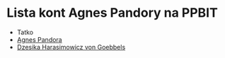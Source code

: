 # Lista kont Agnes Pandory na PPBIT

* Tatko
* [Agnes Pandora](https://www.facebook.com/groups/2236541863226146/user/100064510934115)
* [Dzesika Harasimowicz von Goebbels](https://www.facebook.com/groups/2236541863226146/user/100093107232704)
